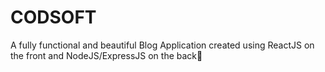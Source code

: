 # CODSOFT
A fully functional and beautiful Blog Application created using ReactJS on the front and NodeJS/ExpressJS on the back🖤
